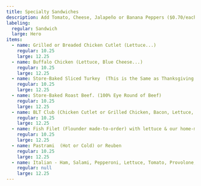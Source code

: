 ```yaml
---
title: Specialty Sandwiches
description: Add Tomato, Cheese, Jalapeño or Banana Peppers ($0.70/each)
labeling:
  regular: Sandwich
  large: Hero
items:
  - name: Grilled or Breaded Chicken Cutlet (Lettuce...)
    regular: 10.25
    large: 12.25
  - name: Buffalo Chicken (Lettuce, Blue Cheese...)
    regular: 10.25
    large: 12.25
  - name: Store-Baked Sliced Turkey  (This is the Same as Thanksgiving Day Roasted Turkey)
    regular: 10.25
    large: 12.25
  - name: Store-Baked Roast Beef. (100% Eye Round of Beef)
    regular: 10.25
    large: 12.25
  - name: BLT Club (Chicken Cutlet or Grilled Chicken, Bacon, Lettuce, Tomato & Mayo)
    regular: 10.25
    large: 12.25
  - name: Fish Filet (Flounder made-to-order) with lettuce & our home-made tarter sauce
    regular: 10.25
    large: 12.25
  - name: Pastrami  (Hot or Cold) or Reuben
    regular: 10.25
    large: 12.25
  - name: Italian - Ham, Salami, Pepperoni, Lettuce, Tomato, Provolone, Oil, Vinegar, S&P, Oregano
    regular: null
    large: 12.25
---
```


